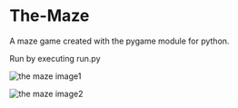 # The-Maze
A maze game created with the pygame module for python.

Run by executing run.py

![the maze image1](https://user-images.githubusercontent.com/112262472/190869559-1acfc17d-06f1-41d5-a937-a55e9910ff72.PNG)

![the maze image2](https://user-images.githubusercontent.com/112262472/190869563-451a9169-a18e-44b3-b37e-ae6a72234f83.PNG)
